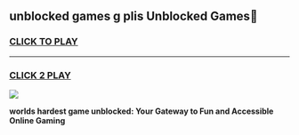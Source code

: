 
## unblocked games g plis Unblocked Games👋
<h3>
<a href="https://premium.freeplayer.one?title=unblocked_games_g_plis&ref=16F">CLICK TO PLAY</a></h3>
<hr>

<h3>
<a href="https://premium.freeplayer.one?title=unblocked_games_g_plis&ref=16F">CLICK 2 PLAY</a>
  
</h3>

<a href="https://premium.freeplayer.one?title=unblocked_games_g_plis&ref=16F/"><img src="https://clearcache.store/games.png"></a>


**worlds hardest game unblocked: Your Gateway to Fun and Accessible Online Gaming**
